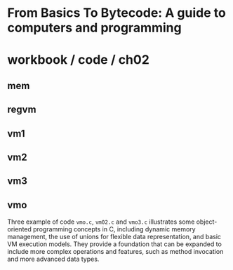 # From Basics To Bytecode: A guide to computers and programming
# workbook / code / ch02 

## mem

## regvm

## vm1

## vm2

## vm3

## vmo

Three example of code `vmo.c`, `vm02.c` and `vmo3.c` illustrates some object-oriented programming concepts in C, including dynamic memory management, the use of unions for flexible data representation, and basic VM execution models. They provide a foundation that can be expanded to include more complex operations and features, such as method invocation and more advanced data types.
